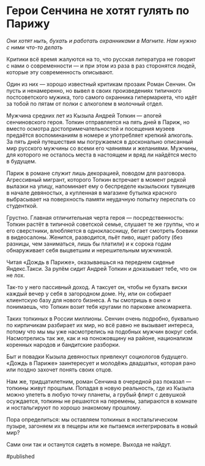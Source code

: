 
# Герои Сенчина не хотят гулять по Парижу

_Они хотят ныть, бухать и работать охранниками в Магните. Нам нужно с ними что-то делать_

Критики всё время жалуются на то, что русская литература не говорит с нами о современности — и при этом из раза в раз сторонятся людей, которые эту современность описывают.

Один из них — хорошо известный критикам прозаик Роман Сенчин. Он пусть и ненамеренно, но вывел в своих произведениях типичного постсоветского мужика, того самого охранника гипермаркета, что идёт за тобой по пятам от полки с алкоголем в молочный отдел.

Мужчина средних лет из Кызыла Андрей Топкин — апогей сенчиновского героя. Топкин отправляется на пять дней в Париж, но вместо осмотра достопримечательностей и посещения музеев предаётся воспоминаниям в номере и употребляет крепкий алкоголь. За пять дней путешествия мы погружаемся в досконально описанный мир русского мужчины со всеми его чаяниями и желаниями. Мужчины, для которого не осталось места в настоящем и вряд ли найдётся место в будущем.

Париж в романе служит лишь декорацией, поводом для разговора. Агрессивный мигрант, которого Топкин встречает в момент редкой вылазки на улицу, напоминает ему о беспределе кызыльских тувинцев в начале девяностых, а купленная в магазине бутылка красного выбрасывает на поверхность памяти неудачную попытку переспать со студенткой.

Грустно. Главная отличительная черта героя — посредственность: Топкин растёт в типичной советской семье, слушает те же группы, что и его сверстники, влюбляется в одноклассницу, бегает смотреть боевики в видеосалоны. Женится, разводится, пьёт пиво, ищет работу (без разницы, чем заниматься, лишь бы платили) и к сорока годам обнаруживает себя выцветшим и нерешительным мужчинкой.

Читая «Дождь в Париже», оказываешься на переднем сиденье Яндекс.Такси. За рулём сидит Андрей Топкин и доказывает тебе, что он не лох.

Так-то у него пассивный доход. А таксует он, чтобы не бухать виски каждый вечер у себя в загородном доме. Ну, или он собирает клиентскую базу для нового бизнеса. А ты смотришь в окно и понимаешь, что Топкин возит тебя кругами по парковке алкомаркета.

Таких топкиных в России миллионы. Сенчин очень подробно, буквально по кирпичикам разбирает их мир, но всё равно не вызывает интереса, потому что мы мы уже насмотрелись на подобных мужчин вокруг себя. Насмотрелись так же, как и на поножовщину на районе, национализм коренных народов и бандитские разборки.

Быт и повадки Кызыла девяностых привлекут социологов будущего. «Дождь в Париже» заинтересует и молодёжь двадцатых, которая рано или поздно захочет понять своих отцов.

Нам же, тридцатилетним, роман Сенчина в очередной раз показал — топкины живут прошлым. Попадая в новую реальность, где из Кызыла можно улететь в любую точку планеты, а грубый флирт с девушкой осуждается, топкины не решаются на перемены, запираются в комнате и ностальгируют по хорошо знакомому прошлому.

Пора определиться: мы оставляем топкиных в ностальгическом пузыре, загоняем их в пещеры или же пытаемся интегрировать в новый мир?

Сами они так и останутся сидеть в номере. Выхода не найдут.

#published